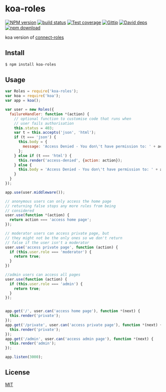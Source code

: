 koa-roles
=======

[![NPM version][npm-image]][npm-url]
[![build status][travis-image]][travis-url]
[![Test coverage][coveralls-image]][coveralls-url]
[![Gittip][gittip-image]][gittip-url]
[![David deps][david-image]][david-url]
[![npm download][download-image]][download-url]

[npm-image]: https://img.shields.io/npm/v/koa-roles.svg?style=flat-square
[npm-url]: https://npmjs.org/package/koa-roles
[travis-image]: https://img.shields.io/travis/koajs/koa-roles.svg?style=flat-square
[travis-url]: https://travis-ci.org/koajs/koa-roles
[coveralls-image]: https://img.shields.io/coveralls/koajs/koa-roles.svg?style=flat-square
[coveralls-url]: https://coveralls.io/r/koajs/koa-roles?branch=master
[gittip-image]: https://img.shields.io/gittip/fengmk2.svg?style=flat-square
[gittip-url]: https://www.gittip.com/fengmk2/
[david-image]: https://img.shields.io/david/koajs/koa-roles.svg?style=flat-square
[david-url]: https://david-dm.org/koajs/koa-roles
[download-image]: https://img.shields.io/npm/dm/koa-roles.svg?style=flat-square
[download-url]: https://npmjs.org/package/koa-roles

koa version of [connect-roles](https://github.com/ForbesLindesay/connect-roles)

## Install

```bash
$ npm install koa-roles
```

## Usage

```js
var Roles = require('koa-roles');
var koa = require('koa');
var app = koa();

var user = new Roles({
  failureHandler: function *(action) {
    // optional function to customise code that runs when
    // user fails authorisation
    this.status = 403;
    var t = this.accepts('json', 'html');
    if (t === 'json') {
      this.body = {
        message: 'Access Denied - You don\'t have permission to: ' + action
      };
    } else if (t === 'html') {
      this.render('access-denied', {action: action});
    } else {
      this.body = 'Access Denied - You don\'t have permission to: ' + action;
    }
  }
});

app.use(user.middleware());

// anonymous users can only access the home page
// returning false stops any more rules from being
// considered
user.use(function *(action) {
  return action === 'access home page';
});

// moderator users can access private page, but
// they might not be the only ones so we don't return
// false if the user isn't a moderator
user.use('access private page', function (action) {
  if (this.user.role === 'moderator') {
    return true;
  }
})

//admin users can access all pages
user.use(function (action) {
  if (this.user.role === 'admin') {
    return true;
  }
});


app.get('/', user.can('access home page'), function *(next) {
  this.render('private');
});
app.get('/private', user.can('access private page'), function *(next) {
  this.render('private');
});
app.get('/admin', user.can('access admin page'), function *(next) {
  this.render('admin');
});

app.listen(3000);
```

## License

[MIT](LICENSE.txt)
